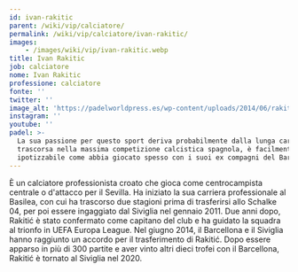 ```yaml
---
id: ivan-rakitic
parent: /wiki/vip/calciatore/
permalink: /wiki/vip/calciatore/ivan-rakitic/
images:
    - /images/wiki/vip/ivan-rakitic.webp
title: Ivan Rakitic
job: calciatore
nome: Ivan Rakitic
professione: calciatore
fonte: ''
twitter: ''
image_alt: 'https://padelworldpress.es/wp-content/uploads/2014/06/rakitic-reyes.jpg'
instagram: ''
youtube: ''
padel: >-
  La sua passione per questo sport deriva probabilmente dalla lunga carriera
  trascorsa nella massima competizione calcistica spagnola, è facilmente
  ipotizzabile come abbia giocato spesso con i suoi ex compagni del Barcellona.
---
```

È un calciatore professionista croato che gioca come centrocampista centrale o d'attacco per il Sevilla. Ha iniziato la sua carriera professionale al Basilea, con cui ha trascorso due stagioni prima di trasferirsi allo Schalke 04, per poi essere ingaggiato dal Siviglia nel gennaio 2011. Due anni dopo, Rakitić è stato confermato come capitano del club e ha guidato la squadra al trionfo in UEFA Europa League. Nel giugno 2014, il Barcellona e il Siviglia hanno raggiunto un accordo per il trasferimento di Rakitić. Dopo essere apparso in più di 300 partite e aver vinto altri dieci trofei con il Barcellona, Rakitić è tornato al Siviglia nel 2020.